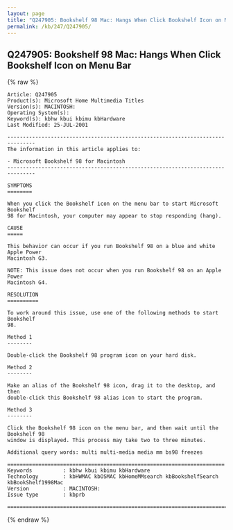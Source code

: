 ```yaml
---
layout: page
title: "Q247905: Bookshelf 98 Mac: Hangs When Click Bookshelf Icon on Menu Bar"
permalink: /kb/247/Q247905/
---
```


## Q247905: Bookshelf 98 Mac: Hangs When Click Bookshelf Icon on Menu Bar

{% raw %}

	Article: Q247905
	Product(s): Microsoft Home Multimedia Titles
	Version(s): MACINTOSH:
	Operating System(s): 
	Keyword(s): kbhw kbui kbimu kbHardware
	Last Modified: 25-JUL-2001
	
	-------------------------------------------------------------------------------
	The information in this article applies to:
	
	- Microsoft Bookshelf 98 for Macintosh 
	-------------------------------------------------------------------------------
	
	SYMPTOMS
	========
	
	When you click the Bookshelf icon on the menu bar to start Microsoft Bookshelf
	98 for Macintosh, your computer may appear to stop responding (hang).
	
	CAUSE
	=====
	
	This behavior can occur if you run Bookshelf 98 on a blue and white Apple Power
	Macintosh G3.
	
	NOTE: This issue does not occur when you run Bookshelf 98 on an Apple Power
	Macintosh G4.
	
	RESOLUTION
	==========
	
	To work around this issue, use one of the following methods to start Bookshelf
	98.
	
	Method 1
	--------
	
	Double-click the Bookshelf 98 program icon on your hard disk.
	
	Method 2
	--------
	
	Make an alias of the Bookshelf 98 icon, drag it to the desktop, and then
	double-click this Bookshelf 98 alias icon to start the program.
	
	Method 3
	--------
	
	Click the Bookshelf 98 icon on the menu bar, and then wait until the Bookshelf 98
	window is displayed. This process may take two to three minutes.
	
	Additional query words: multi multi-media media mm bs98 freezes
	
	======================================================================
	Keywords          : kbhw kbui kbimu kbHardware 
	Technology        : kbHWMAC kbOSMAC kbHomeMMsearch kbBookshelfSearch kbBookShelf1998Mac
	Version           : MACINTOSH:
	Issue type        : kbprb
	
	=============================================================================
	

{% endraw %}
